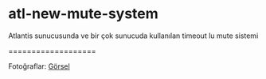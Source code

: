 # atl-new-mute-system
Atlantis sunucusunda ve bir çok sunucuda kullanılan timeout lu mute sistemi

===================

Fotoğraflar:
[Görsel](https://github.com/Axioma04/atl-new-mute-system/blob/main/5iYVOJce7.gif?raw=true)
